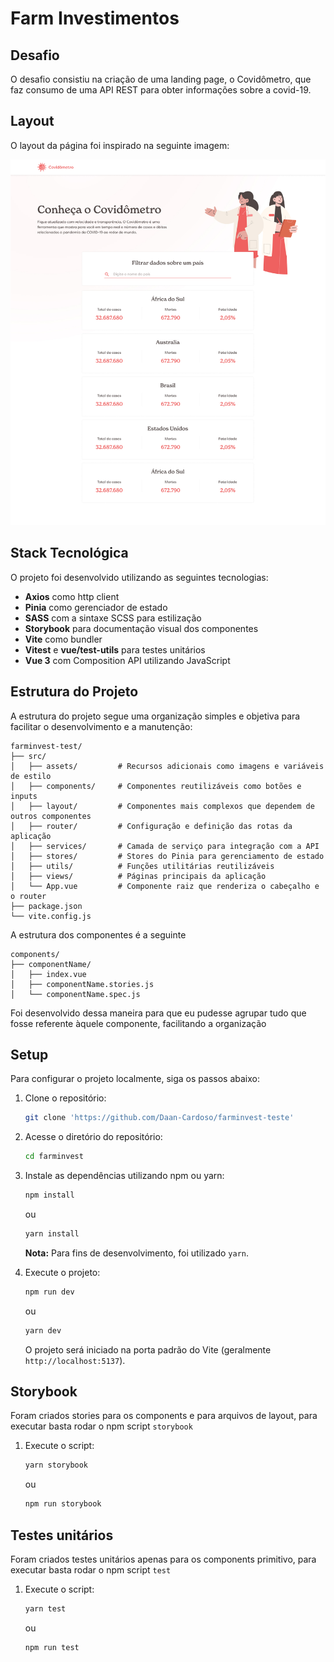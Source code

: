 # Farm Investimentos

## Desafio

O desafio consistiu na criação de uma landing page, o Covidômetro, que faz consumo de uma API REST para obter informações sobre a covid-19.

## Layout

O layout da página foi inspirado na seguinte imagem:

![Layout de Referência](./layout.jpg)

## Stack Tecnológica

O projeto foi desenvolvido utilizando as seguintes tecnologias:

- **Axios** como http client
- **Pinia** como gerenciador de estado
- **SASS** com a sintaxe SCSS para estilização
- **Storybook** para documentação visual dos componentes
- **Vite** como bundler
- **Vitest** e **vue/test-utils** para testes unitários
- **Vue 3** com Composition API utilizando JavaScript

## Estrutura do Projeto

A estrutura do projeto segue uma organização simples e objetiva para facilitar o desenvolvimento e a manutenção:

```
farminvest-test/
├── src/
│   ├── assets/         # Recursos adicionais como imagens e variáveis de estilo
│   ├── components/     # Componentes reutilizáveis como botões e inputs
│   ├── layout/         # Componentes mais complexos que dependem de outros componentes
│   ├── router/         # Configuração e definição das rotas da aplicação
│   ├── services/       # Camada de serviço para integração com a API
│   ├── stores/         # Stores do Pinia para gerenciamento de estado
│   ├── utils/          # Funções utilitárias reutilizáveis
│   ├── views/          # Páginas principais da aplicação
│   └── App.vue         # Componente raiz que renderiza o cabeçalho e o router
├── package.json
└── vite.config.js
```

A estrutura dos componentes é a seguinte

```
components/
├── componentName/
│   ├── index.vue
│   ├── componentName.stories.js
│   └── componentName.spec.js
```

Foi desenvolvido dessa maneira para que eu pudesse agrupar tudo que fosse referente àquele componente, facilitando a organização

## Setup

Para configurar o projeto localmente, siga os passos abaixo:

1. Clone o repositório:
   ```sh
   git clone 'https://github.com/Daan-Cardoso/farminvest-teste'
   ```
2. Acesse o diretório do repositório:
   ```sh
   cd farminvest
   ```
3. Instale as dependências utilizando npm ou yarn:

   ```sh
   npm install
   ```

   ou

   ```sh
   yarn install
   ```

   **Nota:** Para fins de desenvolvimento, foi utilizado `yarn`.

4. Execute o projeto:
   ```sh
   npm run dev
   ```
   ou
   ```sh
   yarn dev
   ```
   O projeto será iniciado na porta padrão do Vite (geralmente `http://localhost:5137`).

## Storybook

Foram criados stories para os components e para arquivos de layout, para executar basta rodar o npm script `storybook`

1. Execute o script:

   ```sh
   yarn storybook
   ```

   ou

   ```sh
   npm run storybook
   ```

## Testes unitários

Foram criados testes unitários apenas para os components primitivo, para executar basta rodar o npm script `test`

1. Execute o script:

   ```sh
   yarn test
   ```

   ou

   ```sh
   npm run test
   ```
